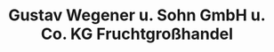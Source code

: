 ---
title: "Gustav Wegener u. Sohn GmbH u. Co. KG Fruchtgroßhandel"
url: /jork/gustav-wegener-u-sohn-gmbh-u-co-kg-fruchtgrosshandel/
shop: Großhandel
---